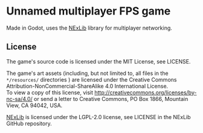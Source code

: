 # Unnamed multiplayer FPS game  
Made in Godot, uses the [NExLib](https://github.com/steveplays28/nexlib) library for multiplayer networking.

## License  
The game's source code is licensed under the MIT License, see LICENSE.

The game's art assets (including, but not limited to, all files in the `*/resources/` directories ) are licensed under the Creative Commons Attribution-NonCommercial-ShareAlike 4.0 International License.  
To view a copy of this license, visit http://creativecommons.org/licenses/by-nc-sa/4.0/ or send a letter to Creative Commons, PO Box 1866, Mountain View, CA 94042, USA.

[NExLib](https://github.com/steveplays28/nexlib) is licensed under the LGPL-2.0 license, see LICENSE in the NExLib GitHub repository.
